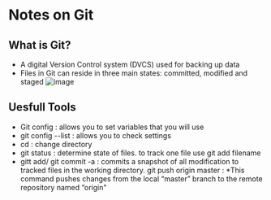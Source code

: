 # Notes on Git

## What is Git?
- A digital Version Control system (DVCS) used for backing up data
- Files in Git can reside in three main states: committed, modified and staged
![image](https://blog.udemy.com/wp-content/uploads/2015/08/image066.png)

## Uesfull Tools
- Git config : allows you to set variables that you will use
- git config --list : allows you to check settings
- cd : change directory
- git status : determine state of files. to track one file use git add filename
- gitt add/ git commit -a : commits a snapshot of all modification to tracked files in the working directory.
git push origin master : *This command pushes changes from the local “master” branch to the remote repository named “origin"

